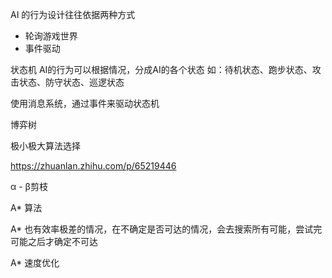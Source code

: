 AI 的行为设计往往依据两种方式
- 轮询游戏世界
- 事件驱动

状态机
AI的行为可以根据情况，分成AI的各个状态
如：待机状态、跑步状态、攻击状态、防守状态、巡逻状态

使用消息系统，通过事件来驱动状态机

博弈树

极小极大算法选择

https://zhuanlan.zhihu.com/p/65219446

α - β剪枝

A* 算法

A* 也有效率极差的情况，在不确定是否可达的情况，会去搜索所有可能，尝试完可能之后才确定不可达


A* 速度优化